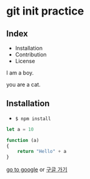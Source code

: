 # git init practice

## Index

- Installation
- Contribution
- License

 I am a boy.

 you are a cat.

## Installation

- `$ npm install`
```js
let a = 10

function (a)
{
	return "Hello" + a
}
```
[go to google](https://www.google.com/)
or
<a href="https://www.google.com/">구글 가기</a>
